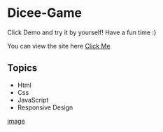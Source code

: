 # Dicee-Game

Click Demo and try it by yourself! Have a fun time :)

You can view the site here [Click Me](https://meciway.github.io/Dicee-Game/) 

## Topics

- Html
- Css
- JavaScript
- Responsive Design

[image](https://user-images.githubusercontent.com/95505433/158078305-507dc10e-3546-4103-a17e-dd620abdc1b3.png)
